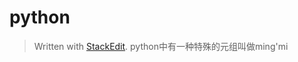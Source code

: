 # python
> Written with [StackEdit](https://stackedit.io/).
python中有一种特殊的元组叫做ming'mi
<!--stackedit_data:
eyJoaXN0b3J5IjpbMTgyMTA1NTM0MV19
-->